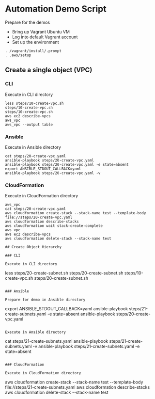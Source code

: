 # Automation Demo Script

Prepare for the demos

* Bring up Vagrant Ubuntu VM
* Log into default Vagrant account
* Set up the environment

```
. /vagrant/install/.prompt
. .aws/setup
```

## Create a single object (VPC)

### CLI

Execute in CLI directory

```
less steps/10-create-vpc.sh
steps/10-create-vpc.sh
steps/10-create-vpc.sh
aws ec2 describe-vpcs
aws_vpc
aws_vpc --output table
```

### Ansible

Execute in Ansible directory

```
cat steps/20-create-vpc.yaml
ansible-playbook steps/20-create-vpc.yaml
ansible-playbook steps/20-create-vpc.yaml -e state=absent
export ANSIBLE_STDOUT_CALLBACK=yaml
ansible-playbook steps/20-create-vpc.yaml -v
```

### CloudFormation

Execute in CloudFormation directory

```
aws_vpc
cat steps/20-create-vpc.yaml
aws cloudformation create-stack --stack-name test --template-body file://steps/20-create-vpc.yaml
aws cloudformation describe-stacks
aws cloudformation wait stack-create-complete
aws_vpc
aws ec2 describe-vpcs
aws cloudformation delete-stack --stack-name test

## Create Object Hierarchy

### CLI

Execute in CLI directory

```
less steps/20-create-subnet.sh
steps/20-create-subnet.sh
steps/10-create-vpc.sh
steps/20-create-subnet.sh
```

### Ansible

Prepare for demo in Ansible directory

```
export ANSIBLE_STDOUT_CALLBACK=yaml
ansible-playbook steps/21-create-subnets.yaml -e state=absent
ansible-playbook steps/20-create-vpc.yaml
```

Execute in Ansible directory

```
cat steps/21-create-subnets.yaml
ansible-playbook steps/21-create-subnets.yaml -v
ansible-playbook steps/21-create-subnets.yaml -e state=absent
```

### CloudFormation

Execute in CloudFormation directory

```
aws cloudformation create-stack --stack-name test --template-body file://steps/21-create-subnets.yaml
aws cloudformation describe-stacks
aws cloudformation delete-stack --stack-name test
```
